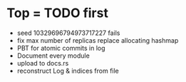 # Top = TODO first

- seed 10329696794973717227 fails
- fix max number of replicas replace allocating hashmap
- PBT for atomic commits in log
- Document every module
- upload to docs.rs
- reconstruct Log & indices from file
